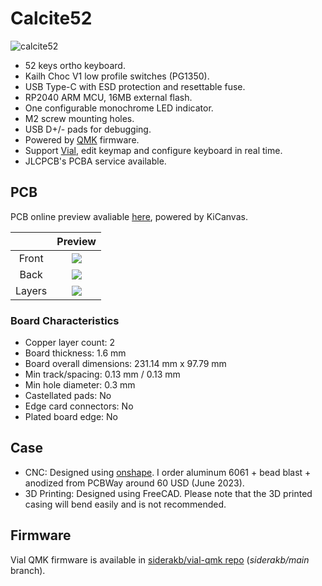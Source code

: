 # Calcite52

![calcite52](https://imgur.com/0LeJ65r.jpg)

- 52 keys ortho keyboard.
- Kailh Choc V1 low profile switches (PG1350).
- USB Type-C with ESD protection and resettable fuse.
- RP2040 ARM MCU, 16MB external flash.
- One configurable monochrome LED indicator.
- M2 screw mounting holes.
- USB D+/- pads for debugging.
- Powered by [QMK](https://github.com/qmk/qmk_firmware) firmware.
- Support [Vial](https://get.vial.today), edit keymap and configure keyboard in real time.
- JLCPCB's PCBA service available.

## PCB

PCB online preview avaliable [here](https://kicanvas.org/?github=https%3A%2F%2Fgithub.com%2Fsiderakb%2Fcalcite%2Ftree%2Fmain%2FCalcite52%2Fpcb), powered by KiCanvas.

|        |               Preview                |
| :----: | :----------------------------------: |
| Front  | ![](https://i.imgur.com/gmzlI4C.png) |
|  Back  | ![](https://i.imgur.com/0coQmdB.png) |
| Layers | ![](https://i.imgur.com/m04crWC.png) |

### Board Characteristics

- Copper layer count: 2
- Board thickness: 1.6 mm
- Board overall dimensions: 231.14 mm x 97.79 mm
- Min track/spacing: 0.13 mm / 0.13 mm
- Min hole diameter: 0.3 mm
- Castellated pads: No
- Edge card connectors: No
- Plated board edge: No

## Case

- CNC: Designed using [onshape](https://cad.onshape.com/documents/40c7e2089f3d168efe6af68a/w/3670640f6bf03c896decab1c/e/fe064372e5ac08dff53a3881?renderMode=0&uiState=65b3d52ba4a899578972f582). I order aluminum 6061 + bead blast + anodized from PCBWay around 60 USD (June 2023).
- 3D Printing: Designed using FreeCAD. Please note that the 3D printed casing will bend easily and is not recommended.

## Firmware

Vial QMK firmware is available in [siderakb/vial-qmk repo](https://github.com/siderakb/vial-qmk/tree/siderakb/main/keyboards/siderakb/calcite52) (*siderakb/main* branch).
